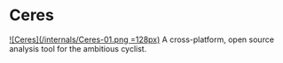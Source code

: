 # Ceres
[![Ceres](/internals/Ceres-01.png =128px)]()
A cross-platform, open source analysis tool for the ambitious cyclist.
 